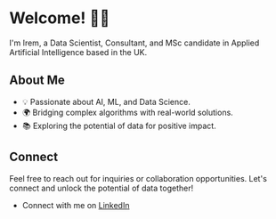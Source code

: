 # Welcome! 👩‍💻

I'm Irem, a Data Scientist, Consultant, and MSc candidate in Applied Artificial Intelligence based in the UK.


## About Me
- 💡 Passionate about AI, ML, and Data Science.
- 🌍 Bridging complex algorithms with real-world solutions.
- 📚 Exploring the potential of data for positive impact.

## Connect
Feel free to reach out for inquiries or collaboration opportunities. Let's connect and unlock the potential of data together!

-  Connect with me on [LinkedIn](https://www.linkedin.com/in/iremustek/)

